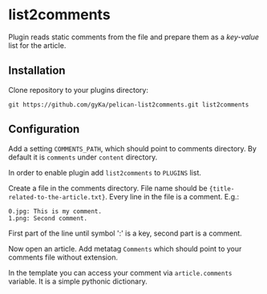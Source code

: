 # list2comments

Plugin reads static comments from the file and prepare them as a *key-value*
list for the article.

## Installation

Clone repository to your plugins directory:

`git https://github.com/gyKa/pelican-list2comments.git list2comments`

## Configuration

Add a setting `COMMENTS_PATH`, which should point to comments directory. By
default it is `comments` under `content` directory.

In order to enable plugin add `list2comments` to `PLUGINS` list.

Create a file in the comments directory. File name should be
`{title-related-to-the-article.txt}`. Every line in the file is a comment. E.g.:

```
0.jpg: This is my comment.
1.png: Second comment.
```

First part of the line until symbol ':' is a key, second part is a comment.

Now open an article. Add metatag `Comments` which should point to your comments
file without extension.

In the template you can access your comment via `article.comments` variable.
It is a simple pythonic dictionary.
